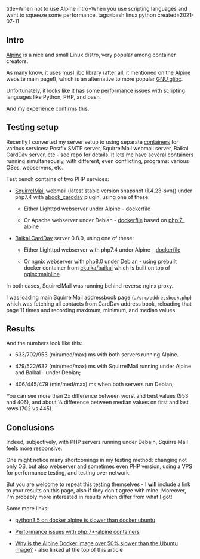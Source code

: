 title=When not to use Alpine
intro=When you use scripting languages and want to squeeze some performance.
tags=bash linux python
created=2021-07-11

Intro
-----

[Alpine][a] is a nice and small Linux distro, very popular among container creators.

As many know, it uses [musl libc][m] library (after all, it mentioned on the [Alpine][a] website main page!),
which is an alternative to more popular [GNU glibc][g].

Unfortunately, it looks like it has some [performance issues][so] with scripting languages like Python, PHP, and bash.

[a]: https://alpinelinux.org/
[m]: https://musl.libc.org/about.html
[g]: https://www.gnu.org/software/libc/
[so]: https://superuser.com/a/1234279

And my experience confirms this.

Testing setup
-------------

Recently I converted my server setup to using separate [containers][] for various services:
Postfix SMTP server, SquirrelMail webmail server, Baikal CardDav server, etc - see repo for details.
It lets me have several containers running simultaneously, with different, even conflicting, programs:
various OSes, webservers, etc.

Test bench contains of two PHP services:

* [SquirrelMail][] webmail (latest stable version snapshot (1.4.23-svn)) under php7.4 with [abook_carddav][ab] plugin, using one of these:

	* Either Lighttpd webserver under Alpine - [dockerfile][sq1]

	* Or Apache webserver under Debian - [dockerfile][sq2] based on [php:7-alpine][php]

* [Baikal CardDav][baikal] server 0.8.0, using one of these:

	* Either Lighttpd webserver with php7.4 under Alpine - [dockerfile][b1]

	* Or ngnix webserver with php8.0 under Debian - using prebuilt docker container from [ckulka/baikal][] which is built on top of [nginx:mainline][nginx].

[containers]: https://github.com/Lex-2008/containers
[SquirrelMail]: http://squirrelmail.org/
[ab]: https://github.com/Lex-2008/abook_carddav
[baikal]: https://sabre.io/baikal/
[sq1]: https://github.com/Lex-2008/containers/blob/46f32475ae9887a88685d4c548c2712c036dfefa/squirrelmail.cont/build/Dockerfile
[sq2]: https://github.com/Lex-2008/containers/blob/4510700e6ae1cf18ec07770f2637ef2e8e8f72d0/squirrelmail.cont/build/Dockerfile
[php]: https://github.com/docker-library/php/blob/master/7.4/buster/apache/Dockerfile
[b1]: https://github.com/Lex-2008/containers/blob/46f32475ae9887a88685d4c548c2712c036dfefa/baikal.cont/build/Dockerfile
[ckulka/baikal]: https://hub.docker.com/r/ckulka/baikal
[nginx]: https://github.com/nginxinc/docker-nginx/blob/master/mainline/debian/Dockerfile

In both cases, SquirrelMail was running behind reverse nginx proxy.

I was loading main SquirrelMail addressbook page
(`…/src/addressbook.php`)
which was fetching all contacts from CardDav address book,
reloading that page 11 times and recording maximum, minimum, and median values.

Results
-------

And the numbers look like this:

* 633/702/953 (min/med/max) ms with both servers running Alpine.

* 479/522/632 (min/med/max) ms with SquirrelMail running under Alpine and Baikal - under Debian;

* 406/445/479 (min/med/max) ms when both servers run Debian;

You can see more than 2x difference between worst and best values (953 and 406),
and about ⅓ difference between median values on first and last rows (702 vs 445).

Conclusions
-----------

Indeed, subjectively, with PHP servers running under Debain, SquirrelMail feels more responsive.

One might notice many shortcomings in my testing method:
changing not only OS, but also webserver and sometimes even PHP version,
using a VPS for performance testing,
and testing over network.

But you are welcome to repeat this testing themselves -
I **will** include a link to your results on this page,
also if they don't agree with mine.
Moreover, I'm probably more interested in results which differ from what I got!

Some more links:

* [python3.5 on docker alpine is slower than docker ubuntu](https://github.com/gliderlabs/docker-alpine/issues/300)

* [Performance issues with php:7*-alpine containers](https://github.com/docker-library/php/issues/592)

* [Why is the Alpine Docker image over 50% slower than the Ubuntu image?](https://superuser.com/questions/1219609/why-is-the-alpine-docker-image-over-50-slower-than-the-ubuntu-image) - also linked at the top of this article
